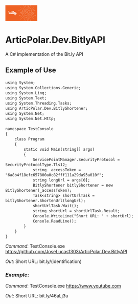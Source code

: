 <img src="logo/banner.png" width="100"/>

# ArticPolar.Dev.BitlyAPI
A C# implementation of the Bit.ly API

## Example of Use
````
using System;
using System.Collections.Generic;
using System.Linq;
using System.Text;
using System.Threading.Tasks;
using ArticPolar.Dev.BitlyShortener;
using System.Net;
using System.Net.Http;

namespace TestConsole
{
    class Program
    {
        static void Main(string[] args)
        {
            ServicePointManager.SecurityProtocol = SecurityProtocolType.Tls12;
            string _accessToken = "6a8b4f18efc657800a0c82fff111a29da93a010f";
            string longUrl = args[0];
            BitlyShortener bitlyShortener = new BitlyShortener(_accessToken);
            Task<string> shortUrlTask = bitlyShortener.ShortenUrl(longUrl);
            shortUrlTask.Wait();
            string shortUrl = shortUrlTask.Result;
            Console.WriteLine("Short URL: " + shortUrl);
            Console.ReadLine();
        }
    }
}
````

*Command*: TestConsole.exe https://github.com/JoseLucas1303/ArticPolar.Dev.BitlyAPI

*Out*: Short URL: bit.ly/(identification)


### _Example_: 

*Command*: TestConsole.exe https://www.youtube.com

*Out*: Short URL: bit.ly/46aLj3u



